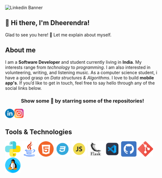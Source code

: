 ![Linkedin Banner](https://user-images.githubusercontent.com/46435891/111828029-b2f7d300-8910-11eb-8d27-de056be4e93c.png)

## 👋 Hi there, I'm Dheerendra!

Glad to see you here!  🤩
Let me explain about myself.

## About me

I am a **Software Developer** and student currently living in **India**. My interests range from *technology* to *programming*. I am also interested in volunteering, writing, and listening music.
As a computer science student, i have a good grasp on *Data structures & Algorithms*. I love to build **mobile app's**. If you’d like to get in touch, feel free to say hello through any of the social links below.
<div align="center">

### Show some 💓 by starring some of the repositories!

</div>

<a href="https://www.linkedin.com/in/dheerendra-kumar-0034aa170/">
  <img align="left" alt="Dheerendra's Linkdein" width="30px" src="images/linkedin.png" />
</a>
<a href="https://www.instagram.com/itzmedheerendra/">
  <img align="left" alt="Dheerendra's Instagram" width="30px" src="images/instagram.png" />
</a>
<br>
<br>

## Tools & Technologies

<code><img height="50" src="images/python.png"></code>
<code><img height="50" src="images/java.png"></code>
<code><img height="50" src="images/html5.png"></code>
<code><img height="50" src="images/css.png"></code>
<code><img height="50" src="images/javascript.png"></code>
<code><img height="50" src="images/flask.png"></code>
<code><img height="50" src="images/vscode.png"></code>
<code><img height="50" src="images/GitHub.png"></code>
<code><img height="50" src="images/git.png"></code>
<code><img height="50" src="images/linux.png"></code>
